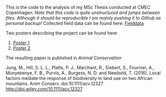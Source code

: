 
This is the code to the analysis of my MSc Thesis conducted at CMEC Copenhagen.
*Note that this code is quite unstructured and jumps between files.
Although it should be reproducible I am mainly pushing it to Github as personal backup!*
Collected field data can be found here: [Fielddata](https://figshare.com/articles/Collected_raw_field_data/5241250/1)

Two posters describing the project can be found here:
1. [Poster 1](https://figshare.com/articles/African_species_response_to_land_use_change_Assessing_the_match_between_an_Africa_wide_model_and_fine_scale_field_data/1613887)
2. [Poster 2](https://figshare.com/articles/A_comparison_of_broad-scale_model_estimates_with_independent_bird_data_from_East-Africa/4231379)

The resulting paper is published in *Animal Conservation*

Jung, M., Hill, S. L. L., Platts, P. J., Marchant, R., Siebert, S., Fournier, A., Munyekenye, F. B., Purvis, A., Burgess, N. D. and Newbold, T. (2016), Local factors mediate the response of biodiversity to land use on two African mountains. Anim Conserv. doi:10.1111/acv.12327
<http://doi.wiley.com/10.1111/acv.12327>
